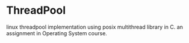 # ThreadPool
linux threadpool implementation using posix multithread library in C. an assignment in Operating System course.

